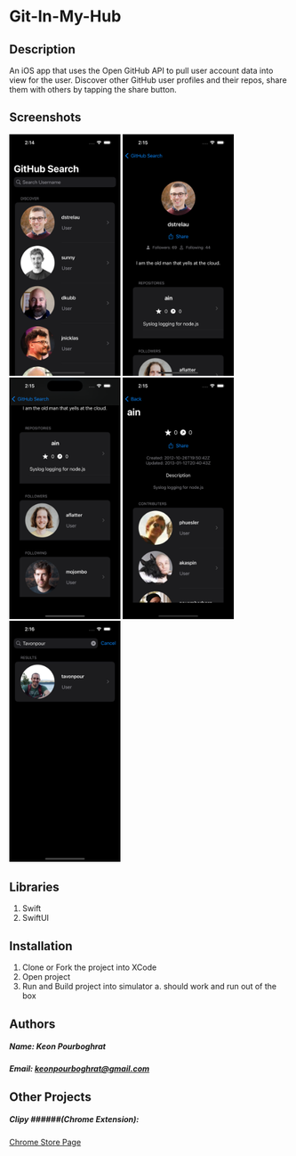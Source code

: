 # Git-In-My-Hub

## Description
An iOS app that uses the Open GitHub API to pull user account data into view for the user.
Discover other GitHub user profiles and their repos, share them with others by tapping the share button.

## Screenshots

<img src="homeview.png" width="200" style="padding: 10"/> <img src="userview.png" width="200" style="padding: 10"/> <img src="userviewtwo.png" width="200" style="padding: 10"/> <img src="repoview.png" width="200" style="padding: 10"/> <img src="searchview.png" width="200" style="padding: 10"/>

## Libraries
1. Swift
2. SwiftUI

## Installation
1. Clone or Fork the project into XCode
2. Open project
3. Run and Build project into simulator
    a. should work and run out of the box


## Authors

##### Name: Keon Pourboghrat
##### Email: keonpourboghrat@gmail.com

## Other Projects

##### Clipy ######(Chrome Extension): 
<a href="https://chrome.google.com/webstore/detail/clipy/phgclneccgfonapjljmjdjdlfdmdhope">Chrome Store Page</a>

